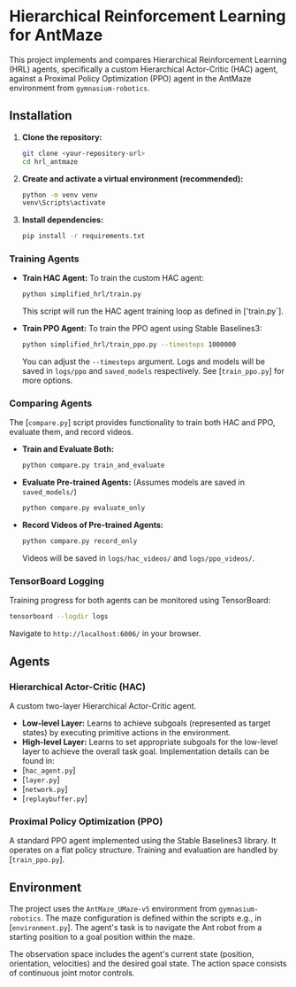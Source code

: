 # Hierarchical Reinforcement Learning for AntMaze

This project implements and compares Hierarchical Reinforcement Learning (HRL) agents, specifically a custom Hierarchical Actor-Critic (HAC) agent, against a Proximal Policy Optimization (PPO) agent in the AntMaze environment from `gymnasium-robotics`.


## Installation

1.  **Clone the repository:**
    ```bash
    git clone <your-repository-url>
    cd hrl_antmaze
    ```

2.  **Create and activate a virtual environment (recommended):**
    ```bash
    python -m venv venv
    venv\Scripts\activate  

3.  **Install dependencies:**
    ```bash
    pip install -r requirements.txt
    ```

### Training Agents

*   **Train HAC Agent:**
    To train the custom HAC agent:
    ```bash
    python simplified_hrl/train.py
    ```
    This script will run the HAC agent training loop as defined in ['train.py`].

*   **Train PPO Agent:**
    To train the PPO agent using Stable Baselines3:
    ```bash
    python simplified_hrl/train_ppo.py --timesteps 1000000
    ```
    You can adjust the `--timesteps` argument. Logs and models will be saved in `logs/ppo` and `saved_models` respectively. See [`train_ppo.py`] for more options.

### Comparing Agents

The [`compare.py`] script provides functionality to train both HAC and PPO, evaluate them, and record videos.

*   **Train and Evaluate Both:**
    ```bash
    python compare.py train_and_evaluate
    ```

*   **Evaluate Pre-trained Agents:**
    (Assumes models are saved in `saved_models/`)
    ```bash
    python compare.py evaluate_only
    ```

*   **Record Videos of Pre-trained Agents:**
    ```bash
    python compare.py record_only
    ```
    Videos will be saved in `logs/hac_videos/` and `logs/ppo_videos/`.

### TensorBoard Logging

Training progress for both agents can be monitored using TensorBoard:
```bash
tensorboard --logdir logs
```
Navigate to `http://localhost:6006/` in your browser.

## Agents

### Hierarchical Actor-Critic (HAC)
A custom two-layer Hierarchical Actor-Critic agent.
*   **Low-level Layer:** Learns to achieve subgoals (represented as target states) by executing primitive actions in the environment.
*   **High-level Layer:** Learns to set appropriate subgoals for the low-level layer to achieve the overall task goal.
Implementation details can be found in:
*   [`hac_agent.py`]
*   [`layer.py`]
*   [`network.py`]
*   [`replaybuffer.py`]

### Proximal Policy Optimization (PPO)
A standard PPO agent implemented using the Stable Baselines3 library. It operates on a flat policy structure.
Training and evaluation are handled by [`train_ppo.py`].

## Environment

The project uses the `AntMaze_UMaze-v5` environment from `gymnasium-robotics`. The maze configuration is defined within the scripts e.g., in [`environment.py`]. The agent's task is to navigate the Ant robot from a starting position to a goal position within the maze.

The observation space includes the agent's current state (position, orientation, velocities) and the desired goal state. The action space consists of continuous joint motor controls.
